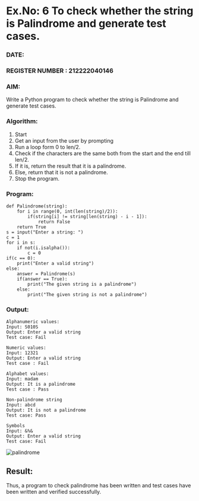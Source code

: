 # Ex.No: 6 To check whether the string is Palindrome and generate test cases.

### DATE:                                                                            
### REGISTER NUMBER : 212222040146
### AIM: 
Write a Python program to check whether the string is Palindrome and generate test cases. 
### Algorithm:
1. Start
2. Get an input from the user by prompting 
3. Run a loop form 0 to len/2.
4. Check if the characters are the same both from the start and the end till len/2. 
5. If it is, return the result that it is a palindrome.
6. Else, return that it is not a palindrome. 
7. Stop the program.
### Program:

```
def Palindrome(string): 
    for i in range(0, int(len(string)/2)): 
        if(string[i] != string[len(string) - i - 1]): 
            return False 
    return True 
s = input("Enter a string: ") 
c = 1 
for i in s: 
    if not(i.isalpha()): 
        c = 0
if(c == 0): 
    print("Enter a valid string") 
else: 
    answer = Palindrome(s)
    if(answer == True): 
        print("The given string is a palindrome") 
    else: 
        print("The given string is not a palindrome")
```

### Output:

```
Alphanumeric values: 
Input: S010S 
Output: Enter a valid string 
Test case: Fail 

Numeric values: 
Input: 12321 
Output: Enter a valid string 
Test case : Fail 

Alphabet values: 
Input: madam 
Output: It is a palindrome 
Test case : Pass 

Non-palindrome string 
Input: abcd 
Output: It is not a palindrome 
Test case: Pass 

Symbols 
Input: &%& 
Output: Enter a valid string 
Test case: Fail
```
![palindrome](https://github.com/user-attachments/assets/63aa09bc-fd10-4d3a-a26a-558c8af5ddc1)

## Result:
Thus, a program to check palindrome has been written and test cases have been written and verified successfully.
